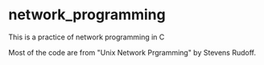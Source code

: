 # network_programming
This is a practice of network programming in C

Most of the code are from "Unix Network Prgramming" by Stevens Rudoff.

